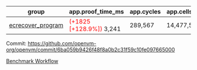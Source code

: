 | group | app.proof_time_ms | app.cycles | app.cells_used | leaf.proof_time_ms | leaf.cycles | leaf.cells_used |
| -- | -- | -- | -- | -- | -- | -- |
| [ecrecover_program](https://github.com/openvm-org/openvm/blob/benchmark-results/benchmarks-dispatch/refs/heads/fix/flamegraphs-with-segmentation/ecrecover-6ba059b9426f48f8a0b2c31f59c10fe097665000.md) |<span style='color: red'>(+1825 [+128.9%])</span> 3,241 |  289,567 |  14,477,516 |- | - | - |


Commit: https://github.com/openvm-org/openvm/commit/6ba059b9426f48f8a0b2c31f59c10fe097665000

[Benchmark Workflow](https://github.com/openvm-org/openvm/actions/runs/14366343598)
